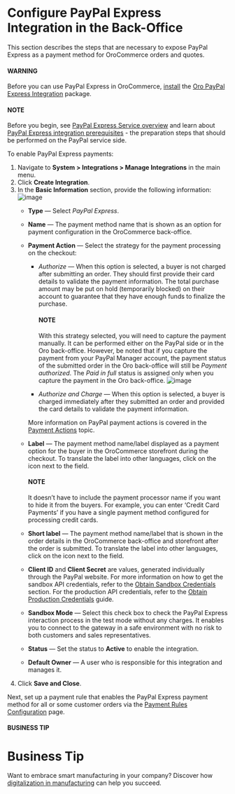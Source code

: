 <a id="config-guide-payment-paypal-express"></a>

# Configure PayPal Express Integration in the Back-Office

This section describes the steps that are necessary to expose PayPal Express as a payment method for OroCommerce orders and quotes.

#### WARNING
Before you can use PayPal Express in OroCommerce, [install](../../../../../../../backend/extension/install-extension.md#cookbook-extensions-composer) the <a href="https://packagist.oroinc.com/?#oro/paypal-express" target="_blank">Oro PayPal Express Integration</a> package.

#### NOTE
Before you begin, see [PayPal Express Service overview](../index.md#user-guide-payment-payment-providers-overview-paypal-express) and learn about [PayPal Express integration prerequisites](paypal-express-prerequisites.md#user-guide-payment-prerequisites-paypal-express) - the preparation steps that should be performed on the PayPal service side.

To enable PayPal Express payments:

1. Navigate to **System > Integrations > Manage Integrations** in the main menu.
2. Click **Create Integration**.
3. In the **Basic Information** section, provide the following information:
   ![image](user/img/system/integrations/paypal/paypal_express_integration.png)
   * **Type** —  Select *PayPal Express*.
   * **Name** — The payment method name that is shown as an option for payment configuration in the OroCommerce back-office.
   * **Payment Action** — Select the strategy for the payment processing on the checkout:
     * *Authorize* — When this option is selected, a buyer is not charged after submitting an order. They should first provide their card details to validate the payment information. The total purchase amount may be put on hold (temporarily blocked) on their account to guarantee that they have enough funds to finalize the purchase.

       #### NOTE
       With this strategy selected, you will need to capture the payment manually. It can be performed either on the PayPal side or in the Oro back-office. However, be noted that if you capture the payment from your PayPal Manager account, the payment status of the submitted order in the Oro back-office will still be *Payment authorized*. The *Paid in full* status is assigned only when you capture the payment in the Oro back-office.
       ![image](user/img/system/integrations/paypal/paypal_express_charge.png)
     * *Authorize and Charge* — When this option is selected, a buyer is charged immediately after they submitted an order and provided the card details to validate the payment information.

     More information on PayPal payment actions is covered in the [Payment Actions](../paypal-payment-actions.md#user-guide-payment-configuration-payment-method-integration-payment-actions) topic.
   * **Label** — The payment method name/label displayed as a payment option for the buyer in the OroCommerce storefront during the checkout. To translate the label into other languages, click on the <i class="fas fa-language" aria-hidden="true"></i> icon next to the field.

     #### NOTE
     It doesn’t have to include the payment processor name if you want to hide it from the buyers. For example, you can enter ‘Credit Card Payments’ if you have a single payment method configured for processing credit cards.
   * **Short label** — The payment method name/label that is shown in the order details in the OroCommerce back-office and storefront after the order is submitted. To translate the label into other languages, click on the <i class="fas fa-language" aria-hidden="true"></i> icon next to the field.
   * **Client ID** and **Client Secret** are values, generated individually through the PayPal website. For more information on how to get the sandbox API credentials, refer to the [Obtain Sandbox Credentials](paypal-express-prerequisites.md#paypal-express-sandbox-credentials) section. For the production API credentials, refer to the [Obtain Production Credentials](paypal-express-prerequisites.md#paypal-express-production-credentials) guide.
   * **Sandbox Mode** — Select this check box to check the PayPal Express interaction process in the test mode without any charges. It enables you to connect to the gateway in a safe environment with no risk to both customers and sales representatives.
   * **Status**  — Set the status to **Active** to enable the integration.
   * **Default Owner** — A user who is responsible for this integration and manages it.
4. Click **Save and Close**.

Next, set up a payment rule that enables the PayPal Express payment method for all or some customer orders via the [Payment Rules Configuration](../../../../payment-rules/index.md#sys-payment-rules) page.

#### BUSINESS TIP
# Business Tip

Want to embrace smart manufacturing in your company? Discover how <a href="https://oroinc.com/b2b-ecommerce/blog/digital-transformation-in-manufacturing/" target="_blank">digitalization in manufacturing</a> can help you succeed.

<!-- fa-bars = fa-navicon -->
<!-- Ic Tiles is used as Set As Default in saved views, and as tiles in display layout options -->
<!-- IcPencil refers to Rename in Commerce and Inline Editing in CRM -->
<!-- Check mark in the square. -->
<!-- SortDesc is also used as drop-down arrow -->
